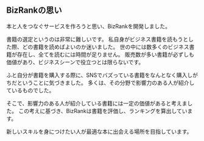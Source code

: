 ## BizRankの思い

本と人をつなぐサービスを作ろうと思い、BizRankを開発しました。

書籍の選定というのは非常に難しいです。
私自身がビジネス書籍を読もうとした際、どの書籍を読めばよいのか迷いました。
世の中には数多くのビジネス書籍が存在し、全てを読むには時間が足りません。
販売数が多い書籍が必ずしも価値があり、ビジネスシーンで役立つとは限らないです。

ふと自分が書籍を購入する際に、SNSでバズっている書籍をなんとなく購入しがちだということに気づきました。
多くは、その分野で影響力のある人が紹介しているものでした。

そこで、影響力のある人が紹介している書籍には一定の価値があると考えました。
この考えに基づき、BizRankは書籍を評価し、ランキングを算出しています。

新しいスキルを身につけたい人が最適な本に出会える場所を目指しています。